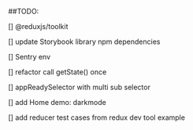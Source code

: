 ##TODO:

[] @reduxjs/toolkit

[] update Storybook library npm dependencies

[] Sentry env

[] refactor call getState() once

[] appReadySelector with multi sub selector

[] add Home demo: darkmode

[] add reducer test cases from redux dev tool example
